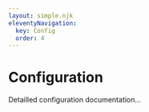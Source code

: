 ```yaml
---
layout: simple.njk
eleventyNavigation:
  key: Config
  order: 4
---
```


# Configuration

Detailled configuration documentation...
